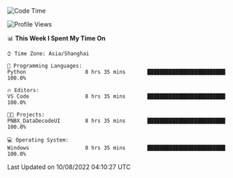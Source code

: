 <!--START_SECTION:waka-->
![Code Time](http://img.shields.io/badge/Code%20Time-192%20hrs%2011%20mins-blue)

![Profile Views](http://img.shields.io/badge/Profile%20Views-0-blue)

📊 **This Week I Spent My Time On** 

```text
⌚︎ Time Zone: Asia/Shanghai

💬 Programming Languages: 
Python                   8 hrs 35 mins       █████████████████████████   100.0%

🔥 Editors: 
VS Code                  8 hrs 35 mins       █████████████████████████   100.0%

🐱‍💻 Projects: 
PNBX_DataDecodeUI        8 hrs 35 mins       █████████████████████████   100.0%

💻 Operating System: 
Windows                  8 hrs 35 mins       █████████████████████████   100.0%

```


 Last Updated on 10/08/2022 04:10:27 UTC
<!--END_SECTION:waka-->